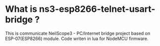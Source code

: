 # What is ns3-esp8266-telnet-usart-bridge ?
This is communicate NeilScope3 - PC/Internet bridge project based on ESP-07(ESP8266) module.
Code writen in lua for NodeMCU firmware.